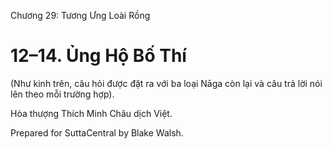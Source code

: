  

Chương 29: Tương Ưng Loài Rồng

# 12–14. Ủng Hộ Bố Thí

(Như kinh trên, câu hỏi được đặt ra với ba loại Nāga còn lại và câu trả lời nói lên theo mỗi trường hợp).

Hòa thượng Thích Minh Châu dịch Việt.

Prepared for SuttaCentral by Blake Walsh.